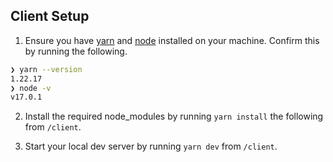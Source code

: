 ## Client Setup

1. Ensure you have [yarn](https://yarnpkg.com/getting-started/install) and [node](https://nodejs.org/en/download/) installed on your machine. Confirm this by running the following.

```sh
❯ yarn --version
1.22.17
❯ node -v
v17.0.1
```

2. Install the required node_modules by running `yarn install` the following from `/client`.

3. Start your local dev server by running `yarn dev` from `/client`.
